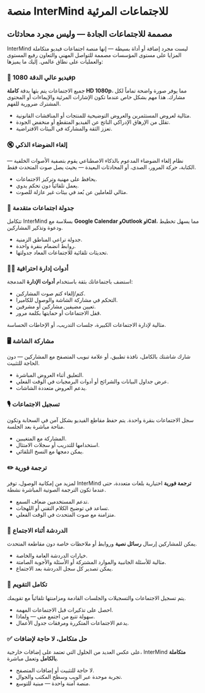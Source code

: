 # منصة InterMind للاجتماعات المرئية

## مصممة للاجتماعات الجادة — وليس مجرد محادثات

InterMind ليست مجرد إضافة أو أداة بسيطة — إنها منصة اجتماعات فيديو متكاملة المزايا على مستوى المؤسسات مصممة للتواصل المهني والتعاون رفيع المستوى والعمليات على نطاق عالمي. إليك ما يميزها:

### 🎥 فيديو عالي الدقة 1080p

جميع الاجتماعات يتم بثها بدقة **كاملة HD 1080p**، مما يوفر صورة واضحة تماماً لكل مشارك. هذا مهم بشكل خاص عندما تكون الإشارات المرئية والإيماءات أو المحتوى المشترك ضرورية للفهم.

- مثالية لعروض المستثمرين والعروض التوضيحية للمنتجات أو المناقشات القانونية.
- تقلل من الإرهاق الإدراكي الناتج عن الفيديو المتقطع أو منخفض الجودة.
- تعزز الثقة والمشاركة في البيئات الافتراضية.

### 🔇 إلغاء الضوضاء الذكي

نظام إلغاء الضوضاء المدعوم بالذكاء الاصطناعي يقوم بتصفية الأصوات الخلفية — الكتابة، حركة المرور، الصدى، أو المحادثات البعيدة — بحيث يصل صوت المتحدث فقط.

- يحافظ على مهنية وتركيز الاجتماعات.
- يعمل تلقائياً دون تحكم يدوي.
- مثالي للعاملين عن بُعد في بيئات غير عازلة للصوت.

### 📅 جدولة اجتماعات متقدمة

تتكامل InterMind بسلاسة مع **Google Calendar وOutlook وiCal**، مما يسهل تخطيط ودعوة وتذكير المشاركين.

- جدولة تراعي المناطق الزمنية.
- روابط انضمام بنقرة واحدة.
- تحديثات تلقائية للاجتماعات المعاد جدولتها.

### 🧑‍⚖️ أدوات إدارة احترافية

استضف باجتماعاتك بثقة باستخدام **أدوات الإدارة** المدمجة:

- كتم/إلغاء كتم صوت المشاركين.
- التحكم في مشاركة الشاشة والوصول للكاميرا.
- تعيين مضيفين مشاركين أو مشرفين.
- قفل الاجتماعات أو حمايتها بكلمة مرور.

مثالية لإدارة الاجتماعات الكبيرة، جلسات التدريب، أو الإحاطات الحساسة.

### 🖥️ مشاركة الشاشة

شارك شاشتك بالكامل، نافذة تطبيق، أو علامة تبويب المتصفح مع المشاركين — دون الحاجة للتثبيت.

- التعليق أثناء العروض المباشرة.
- عرض جداول البيانات والشرائح أو أدوات البرمجيات في الوقت الفعلي.
- يدعم العروض متعددة الشاشات.

### 🎙️ تسجيل الاجتماعات

سجل الاجتماعات بنقرة واحدة. يتم حفظ مقاطع الفيديو بشكل آمن في السحابة وتكون متاحة مباشرة بعد الجلسة.

- المشاركة مع المتغيبين.
- استخدامها للتدريب أو سجلات الامتثال.
- يمكن دمجها مع النسخ التلقائي.

### ✏️ ترجمة فورية

لمزيد من إمكانية الوصول، توفر InterMind **ترجمة فورية** اختيارية بلغات متعددة، حتى عندما تكون الترجمة الصوتية المباشرة نشطة.

- تدعم المستخدمين ضعاف السمع.
- تساعد في توضيح الكلام التقني أو اللهجات.
- متزامنة مع صوت المتحدث في الوقت الفعلي.

### 💬 الدردشة أثناء الاجتماع

يمكن للمشاركين إرسال **رسائل نصية** وروابط أو ملاحظات خاصة دون مقاطعة المتحدث.

- خيارات الدردشة العامة والخاصة.
- مثالية للأسئلة الجانبية والموارد المشتركة أو الأسئلة والأجوبة الصامتة.
- يمكن تصدير كل سجل الدردشة بعد الاجتماع.

### 📆 تكامل التقويم

يتم تسجيل الاجتماعات والتسجيلات والجلسات القادمة ومزامنتها تلقائياً مع تقويمك.

- احصل على تذكيرات قبل الاجتماعات المهمة.
- سهولة تتبع من اجتمع متى — ولماذا.
- يدعم الاجتماعات المتكررة ومرفقات جدول الأعمال.

### ✅ حل متكامل، لا حاجة لإضافات

على عكس العديد من الحلول التي تعتمد على إضافات خارجية، InterMind **متكاملة بالكامل** وتعمل مباشرة.

- لا حاجة للتثبيت أو إضافات المتصفح.
- تجربة موحدة عبر الويب وسطح المكتب والجوال.
- منصة آمنة واحدة — مبنية للتوسع.